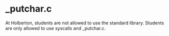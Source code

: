 # _putchar.c

At Holberton, students are not allowed to use the standard library.
Students are only allowed to use syscalls and \_putchar.c.
